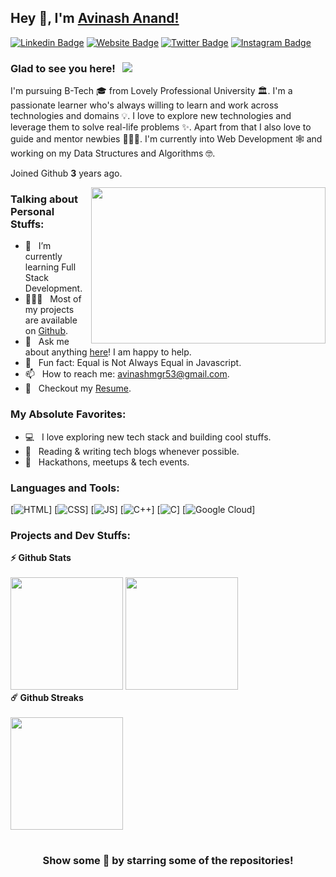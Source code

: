 ## Hey 👋, I'm [Avinash Anand!](https://github.com/A-anand4866)

[![Linkedin Badge](https://img.shields.io/badge/-LinkedIn-0e76a8?style=flat-square&logo=Linkedin&logoColor=white)](https://www.linkedin.com/in/avinash-anand02)
[![Website Badge](https://img.shields.io/badge/Website-3b5998?style=flat-square&logo=google-chrome&logoColor=white)](https://avinash02.netlify.app/)
[![Twitter Badge](https://img.shields.io/badge/-Twitter-00acee?style=flat-square&logo=Twitter&logoColor=white)](https://twitter.com/Avinash52870643)
[![Instagram Badge](https://img.shields.io/badge/-Instagram-e4405f?style=flat-square&logo=Instagram&logoColor=white)](https://www.instagram.com/avinash_anand.02/)

### Glad to see you here! &nbsp; ![](https://visitor-badge.glitch.me/badge?page_id=A-anand4866.A-anand4866&style=flat-square&color=0088cc)

I'm pursuing B-Tech 🎓 from Lovely Professional University 🏛. I'm a passionate learner who's always willing to learn and work across technologies and domains 💡. I love to explore new technologies and leverage them to solve real-life problems ✨. Apart from that I also love to guide and mentor newbies 👨🏻‍💻. I'm currently into Web Development 🕸️ and working on my Data Structures and Algorithms 🤓.

Joined Github **3** years ago.

<img align="right" height="250" width="375" alt="" src="https://raw.githubusercontent.com/iampavangandhi/iampavangandhi/master/gifs/coder.gif" />

### Talking about Personal Stuffs:

- 🚀 &nbsp; I’m currently learning Full Stack Development.
- 👨🏻‍💻 &nbsp; Most of my projects are available on [Github](https://github.com/A-anand4866).
- 💬 &nbsp; Ask me about anything [here](https://www.linkedin.com/in/avinash-anand02/)! I am happy to help.
- 👾 &nbsp; Fun fact: Equal is Not Always Equal in Javascript.
- 📫 &nbsp; How to reach me: avinashmgr53@gmail.com.
- 📝 &nbsp; Checkout my [Resume](https://github.com/A-anand4866/-portfolio-Avinash-Anand/blob/main/assests/Resume-Avinash%20Anand.pdf).

### My Absolute Favorites:

- 💻 &nbsp; I love exploring new tech stack and building cool stuffs.
- 📰 &nbsp; Reading & writing tech blogs whenever possible.
- 🍕 &nbsp; Hackathons, meetups & tech events.

### Languages and Tools:

[![HTML](https://img.shields.io/badge/html5%20-%23E34F26.svg?&style=for-the-badge&logo=html5&logoColor=white)]
[![CSS](https://img.shields.io/badge/css3%20-%231572B6.svg?&style=for-the-badge&logo=css3&logoColor=white)]
[![JS](https://img.shields.io/badge/javascript%20-%23323330.svg?&style=for-the-badge&logo=javascript&logoColor=%23F7DF1E)]
[<img alt="C++" src="https://img.shields.io/badge/c++-%2300599C.svg?&style=for-the-badge&logo=c%2B%2B&ogoColor=white" />]
[<img alt="C" src="https://img.shields.io/badge/c-%2300599C.svg?&style=for-the-badge&logo=c&logoColor=white" />]
[<img alt="Google Cloud" src="https://img.shields.io/badge/Google_Cloud-4285F4?style=for-the-badge&logo=google-cloud&logoColor=white" />]

### Projects and Dev Stuffs:

	
  <summary><b>⚡ Github Stats</b></summary>

  <br />
  <img height="180em" src="https://github-readme-stats.vercel.app/api?username=A-anand4866&show_icons=true&hide_border=true&&count_private=true&include_all_commits=true" />
  <img height="180em" src="https://github-readme-stats.vercel.app/api/top-langs/?username=A-anand4866&exclude_repo=KNN-Image-Classification&show_icons=true&hide_border=true&layout=compact&langs_count=8"/>


  <summary><b>☄️ Github Streaks</b></summary>

  <br />
  <img height="180em" src="https://github-readme-streak-stats.herokuapp.com/?user=A-anand4866&hide_border=true" />

<!--
  <summary><b>🧑‍🚀 Open Source Projects</b></summary>

  <br />
  <table>
    <thead align="center">
      <tr border: none;>
        <td><b>💻 Projects</b></td>
        <td><b>🌟 Stars</b></td>
        <td><b>🍴 Forks</b></td>
        <td><b>🐛 Issues</b></td>
        <td><b>🔔 Pull Requests</b></td>
        <td><b>👨‍💻 Language</b></td>
      </tr>
    </thead>
    <tbody>
      <tr>
	      <td><a href="https://github.com/A-anand4866/Gitwar"><b>🚀 Gitwar</b></a></td>
        <td><img alt="Stars" src="https://img.shields.io/github/stars/A-anand4866/Gitwar?style=flat-square&labelColor=343b41"/></td>
        <td><img alt="Forks" src="https://img.shields.io/github/forks/A-anand4866/Gitwar?style=flat-square&labelColor=343b41"/></td>
        <td><img alt="Issues" src="https://img.shields.io/github/issues/A-anand4866/Gitwar?style=flat-square"/></td>
        <td><img alt="Pull Requests" src="https://img.shields.io/github/issues-pr/A-anand4866/Gitwar?style=flat-square"/></td>
        <td><img alt="Language" src="https://img.shields.io/github/languages/top/A-anand4866/Gitwar?style=flat-square"/></td>
      </tr>
      <tr>
	      <td><a href="https://github.com/A-anand4866/TradeByte"><b>💸 TradeByte</b></a></td>
        <td><img alt="Stars" src="https://img.shields.io/github/stars/A-anand4866/TradeByte?style=flat-square&labelColor=343b41"/></td>
        <td><img alt="Forks" src="https://img.shields.io/github/forks/A-anand4866/TradeByte?style=flat-square&labelColor=343b41"/></td>
        <td><img alt="Issues" src="https://img.shields.io/github/issues/A-anand4866/TradeByte?style=flat-square"/></td>
        <td><img alt="Pull Requests" src="https://img.shields.io/github/issues-pr/A-anand4866/TradeByte?style=flat-square"/></td>
        <td><img alt="Language" src="https://img.shields.io/github/languages/top/A-anand4866/TradeByte?label=javascript&style=flat-square"/></td>
      </tr>
      <tr>
	      <td><a href="https://github.com/A-anand4866/TheNodeCourse"><b>👨🏻‍💻 TheNodeCourse</b></a></td>
        <td><img alt="Stars" src="https://img.shields.io/github/stars/A-anand4866/TheNodeCourse?style=flat-square&labelColor=343b41"/></td>
        <td><img alt="Forks" src="https://img.shields.io/github/forks/A-anand4866/TheNodeCourse?style=flat-square&labelColor=343b41"/></td>
        <td><img alt="Issues" src="https://img.shields.io/github/issues/A-anand4866/TheNodeCourse?style=flat-square"/></td>
        <td><img alt="Pull Requests" src="https://img.shields.io/github/issues-pr/A-anand4866/TheNodeCourse?style=flat-square"/></td>
        <td><img alt="Language" src="https://img.shields.io/github/languages/top/A-anand4866/TheNodeCourse?style=flat-square"/></td> 
      </tr>
      <tr>
	      <td><a href="https://github.com/A-anand4866/A-anand4866"><b>🤓 A-anand4866</b></a></td>
        <td><img alt="Stars" src="https://img.shields.io/github/stars/A-anand4866/A-anand4866?style=flat-square&labelColor=343b41"/></td>
        <td><img alt="Forks" src="https://img.shields.io/github/forks/A-anand4866/A-anand4866?style=flat-square&labelColor=343b41"/></td>
        <td><img alt="Issues" src="https://img.shields.io/github/issues/A-anand4866/A-anand4866?style=flat-square"/></td>
        <td><img alt="Pull Requests" src="https://img.shields.io/github/issues-pr/A-anand4866/A-anand4866?style=flat-square"/></td>
        <td><img alt="Language" src="https://img.shields.io/badge/markdown-100%25-blue?style=flat-square"/></td> 
      </tr>
    </tbody>
  </table>
  <br /> -->
#

<div align="center">

### Show some 💙 by starring some of the repositories!

</div>
